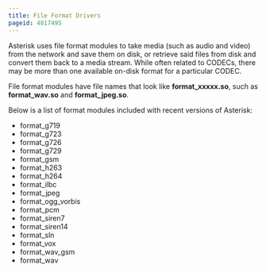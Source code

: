 ```yaml
---
title: File Format Drivers
pageid: 4817495
---
```


Asterisk uses file format modules to take media (such as audio and video) from the network and save them on disk, or retrieve said files from disk and convert them back to a media stream. While often related to CODECs, there may be more than one available on-disk format for a particular CODEC.

File format modules have file names that look like **format\_xxxxx.so**, such as **format\_wav.so** and **format\_jpeg.so**.

Below is a list of format modules included with recent versions of Asterisk:

* format\_g719
* format\_g723
* format\_g726
* format\_g729
* format\_gsm
* format\_h263
* format\_h264
* format\_ilbc
* format\_jpeg
* format\_ogg\_vorbis
* format\_pcm
* format\_siren7
* format\_siren14
* format\_sln
* format\_vox
* format\_wav\_gsm
* format\_wav
